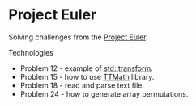 # Project Euler

Solving challenges from the [Project Euler](https://projecteuler.net/).

Technologies
* Problem 12 - example of [std::transform](https://en.cppreference.com/w/cpp/algorithm/transform).
* Problem 15 - how to use [TTMath](https://www.ttmath.org/) library.
* Problem 18 - read and parse text file.
* Problem 24 - how to generate array permutations.